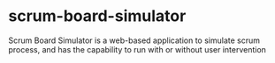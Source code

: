 # scrum-board-simulator
Scrum Board Simulator is a web-based application to simulate scrum process, and has the capability to run with or without user intervention
